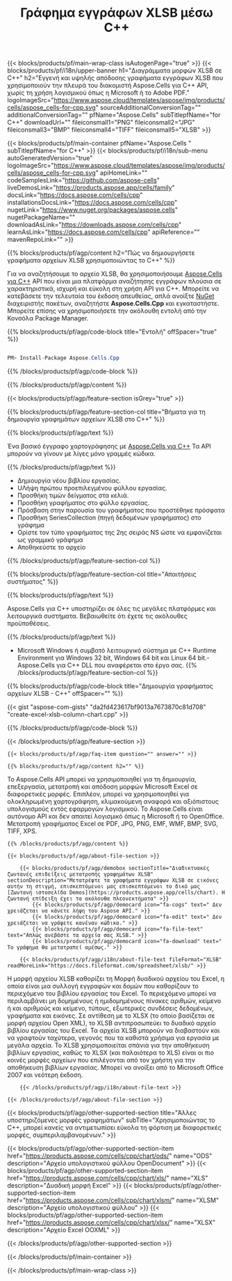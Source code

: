 ﻿---
title: Γράφημα εγγράφων XLSB μέσω C++ 
weight: 5200
url: /el/cpp/chart/xlsb/ 
description: C++ παράδειγμα κώδικα για τη σχεδίαση και τη μετατροπή γραφήματος ή διαγράμματος σε αρχείο XLSB σε C++ Runtime Environment για Windows 32 bit, Windows 64 bit και Linux 64 bit.
---
{{< blocks/products/pf/main-wrap-class isAutogenPage="true" >}}
{{< blocks/products/pf/i18n/upper-banner h1="Διαγράμματα μορφών XLSB σε C++" h2="Εγγενή και υψηλής απόδοσης γραφήματα εγγράφων XLSB που χρησιμοποιούν την πλευρά του διακομιστή Aspose.Cells για C++ API, χωρίς τη χρήση λογισμικού όπως η Microsoft ή το Adobe PDF." logoImageSrc="https://www.aspose.cloud/templates/aspose/img/products/cells/aspose_cells-for-cpp.svg" sourceAdditionalConversionTag="" additionalConversionTag="" pfName="Aspose.Cells" subTitlepfName="for C++" downloadUrl="" fileiconsmall1="PNG" fileiconsmall2="JPG" fileiconsmall3="BMP" fileiconsmall4="TIFF" fileiconsmall5="XLSB" >}}

{{< blocks/products/pf/main-container pfName="Aspose.Cells " subTitlepfName="for C++" >}}
{{< blocks/products/pf/i18n/sub-menu autoGeneratedVersion="true" logoImageSrc="https://www.aspose.cloud/templates/aspose/img/products/cells/aspose_cells-for-cpp.svg" apiHomeLink="" codeSamplesLink="https://github.com/aspose-cells" liveDemosLink="https://products.aspose.app/cells/family" docsLink="https://docs.aspose.com/cells/cpp" installationsDocsLink="https://docs.aspose.com/cells/cpp" nugetLink="https://www.nuget.org/packages/aspose.cells" nugetPackageName="" downloadAsLink="https://downloads.aspose.com/cells/cpp" learnAsLink="https://docs.aspose.com/cells/cpp" apiReference="" mavenRepoLink="" >}}

{{% blocks/products/pf/agp/content h2="Πώς να δημιουργήσετε γραφήματα αρχείων XLSB χρησιμοποιώντας το C++" %}}

 Για να αναζητήσουμε το αρχείο XLSB, θα χρησιμοποιήσουμε
 [Aspose.Cells για C++](https://products.aspose.com/cells/cpp) 
 API που είναι μια πλατφόρμα αναζήτησης εγγράφων πλούσια σε χαρακτηριστικά, ισχυρή και εύκολη στη χρήση API για C++. Μπορείτε να κατεβάσετε την τελευταία του έκδοση απευθείας, απλά ανοίξτε
 [NuGet](https://www.nuget.org/packages/aspose.cells) 
 διαχειριστής πακέτων, αναζητήστε
 **Aspose.Cells.Cpp** 
 και εγκαταστήστε. Μπορείτε επίσης να χρησιμοποιήσετε την ακόλουθη εντολή από την Κονσόλα Package Manager.

{{% blocks/products/pf/agp/code-block title="Εντολή" offSpacer="true" %}}

```cs

PM> Install-Package Aspose.Cells.Cpp


```

{{% /blocks/products/pf/agp/code-block %}}

{{% /blocks/products/pf/agp/content %}}

{{< blocks/products/pf/agp/feature-section isGrey="true" >}}

{{% blocks/products/pf/agp/feature-section-col title="Βήματα για τη δημιουργία γραφημάτων αρχείων XLSB στο C++" %}}

{{% blocks/products/pf/agp/text %}}

 Ένα βασικό έγγραφο χαρτογράφησης με
 [Aspose.Cells για C++](https://products.aspose.com/cells/cpp) 
 Τα API μπορούν να γίνουν με λίγες μόνο γραμμές κώδικα.

{{% /blocks/products/pf/agp/text %}}

+ Δημιουργία νέου βιβλίου εργασίας.
+ UΛήψη πρώτου προεπιλεγμένου φύλλου εργασίας.
+ Προσθήκη τιμών δείγματος στα κελιά.
+ Προσθήκη γραφήματος στο φύλλο εργασίας.
+ Πρόσβαση στην παρουσία του γραφήματος που προστέθηκε πρόσφατα
+ Προσθήκη SeriesCollection (πηγή δεδομένων γραφήματος) στο γράφημα
+ Ορίστε τον τύπο γραφήματος της 2ης σειράς NS ώστε να εμφανίζεται ως γραμμικό γράφημα
+ Αποθηκεύστε το αρχείο

{{% /blocks/products/pf/agp/feature-section-col %}}

{{% blocks/products/pf/agp/feature-section-col title="Απαιτήσεις συστήματος" %}}

{{% blocks/products/pf/agp/text %}}

 Aspose.Cells για C++ υποστηρίζει σε όλες τις μεγάλες πλατφόρμες και λειτουργικά συστήματα. Βεβαιωθείτε ότι έχετε τις ακόλουθες προϋποθέσεις.

{{% /blocks/products/pf/agp/text %}}

- Microsoft Windows ή συμβατό λειτουργικό σύστημα με C++ Runtime Environment για Windows 32 bit, Windows 64 bit και Linux 64 bit.- Aspose.Cells για C++ DLL που αναφέρεται στο έργο σας.
{{% /blocks/products/pf/agp/feature-section-col %}}

{{% blocks/products/pf/agp/code-block title="Δημιουργία γραφήματος αρχείων XLSB - C++" offSpacer="" %}}

{{< gist "aspose-com-gists" "da2fd423617bf9013a7673870c81d708" "create-excel-xlsb-column-chart.cpp" >}}

{{% /blocks/products/pf/agp/code-block %}}

{{< /blocks/products/pf/agp/feature-section >}}

    {{< blocks/products/pf/agp/faq-item question="" answer="" >}}
 

<!-- aboutfile Starts -->

    {{% blocks/products/pf/agp/content h2="" %}}

Το Aspose.Cells API μπορεί να χρησιμοποιηθεί για τη δημιουργία, επεξεργασία, μετατροπή και απόδοση μορφών Microsoft Excel σε διαφορετικές μορφές. Επιπλέον, μπορεί να χρησιμοποιηθεί για ολοκληρωμένη χαρτογράφηση, κλιμακούμενη αναφορά και αξιόπιστους υπολογισμούς εντός εφαρμογών λογισμικού. Το Aspose.Cells είναι αυτόνομο API και δεν απαιτεί λογισμικό όπως η Microsoft ή το OpenOffice. Μετατροπή γραφήματος Excel σε PDF, JPG, PNG, EMF, WMF, BMP, SVG, TIFF, XPS.

    {{% /blocks/products/pf/agp/content %}}

    {{< blocks/products/pf/agp/about-file-section >}}

        {{< blocks/products/pf/agp/demobox sectionTitle="Διαδικτυακές ζωντανές επιδείξεις μετατροπής γραφημάτων XLSB" sectionDescription="Μετατρέψτε τα γραφήματα εγγράφων XLSB σε εικόνες αυτήν τη στιγμή, επισκεπτόμενοι μας επισκεπτόμενοι το δικό μας [Ζωντανή ιστοσελίδα Demos](https://products.aspose.app/cells/chart). Η ζωντανή επίδειξη έχει τα ακόλουθα πλεονεκτήματα" >}}
            {{< blocks/products/pf/agp/democard icon="fa-cogs" text=" Δεν χρειάζεται να κάνετε λήψη του Aspose API." >}}
            {{< blocks/products/pf/agp/democard icon="fa-edit" text=" Δεν χρειάζεται να γράψετε κανέναν κώδικα." >}}
            {{< blocks/products/pf/agp/democard icon="fa-file-text" text="Απλώς ανεβάστε τα αρχεία σας XLSB." >}}
            {{< blocks/products/pf/agp/democard icon="fa-download" text=" Το γράφημα θα μετατραπεί αμέσως." >}}

        {{< blocks/products/pf/agp/i18n/about-file-text fileFormat="XLSB" readMoreLink="https://docs.fileformat.com/spreadsheet/xlsb/" >}}
Η μορφή αρχείου XLSB καθορίζει τη Μορφή δυαδικού αρχείου του Excel, η οποία είναι μια συλλογή εγγραφών και δομών που καθορίζουν το περιεχόμενο του βιβλίου εργασίας του Excel. Το περιεχόμενο μπορεί να περιλαμβάνει μη δομημένους ή ημιδομημένους πίνακες αριθμών, κείμενο ή και αριθμούς και κείμενο, τύπους, εξωτερικές συνδέσεις δεδομένων, γραφήματα και εικόνες. Σε αντίθεση με το XLSX (το οποίο βασίζεται σε μορφή αρχείου Open XML), το XLSB αντιπροσωπεύει το δυαδικό αρχείο βιβλίου εργασίας του Excel. Τα αρχεία XLSB μπορούν να διαβαστούν και να γραφτούν ταχύτερα, γεγονός που τα καθιστά χρήσιμα για εργασία με μεγάλα αρχεία. Το XLSB χρησιμοποιείται σπάνια για την αποθήκευση βιβλίων εργασίας, καθώς το XLSX (και παλαιότερα το XLS) είναι οι πιο κοινές μορφές αρχείων που επιλέγονται από τον χρήστη για την αποθήκευση βιβλίων εργασίας. Μπορεί να ανοίξει από το Microsoft Office 2007 και νεότερη έκδοση. 

        {{< /blocks/products/pf/agp/i18n/about-file-text >}}

    {{< /blocks/products/pf/agp/about-file-section >}}

<!-- aboutfile Ends -->

{{< blocks/products/pf/agp/other-supported-section title="Άλλες υποστηριζόμενες μορφές γραφημάτων" subTitle="Χρησιμοποιώντας το C++, μπορεί κανείς να αντιμετωπίσει εύκολα τη φόρτιση με διαφορετικές μορφές, συμπεριλαμβανομένων." >}}

{{< blocks/products/pf/agp/other-supported-section-item href="https://products.aspose.com/cells/cpp/chart/ods/" name="ODS" description="Αρχείο υπολογιστικού φύλλου OpenDocument" >}}
{{< blocks/products/pf/agp/other-supported-section-item href="https://products.aspose.com/cells/cpp/chart/xls/" name="XLS" description="Δυαδική μορφή Excel" >}}
{{< blocks/products/pf/agp/other-supported-section-item href="https://products.aspose.com/cells/cpp/chart/xlsm/" name="XLSM" description="Αρχείο υπολογιστικού φύλλου" >}}
{{< blocks/products/pf/agp/other-supported-section-item href="https://products.aspose.com/cells/cpp/chart/xlsx/" name="XLSX" description="Αρχείο Excel OOXML" >}}

{{< /blocks/products/pf/agp/other-supported-section >}}

{{< /blocks/products/pf/main-container >}}
    
{{< /blocks/products/pf/main-wrap-class >}}